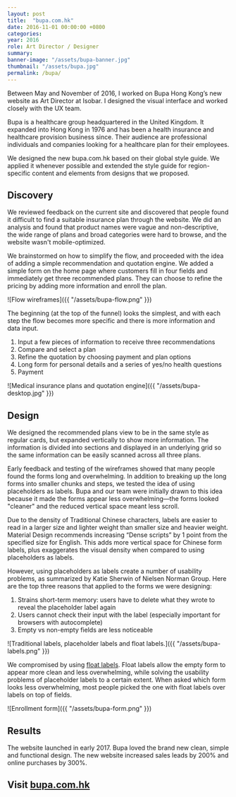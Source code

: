 ```yaml
---
layout: post
title:  "bupa.com.hk"
date: 2016-11-01 00:00:00 +0800
categories:
year: 2016
role: Art Director / Designer
summary: 
banner-image: "/assets/bupa-banner.jpg"
thumbnail: "/assets/bupa.jpg"
permalink: /bupa/
---
```




Between May and November of 2016, I worked on Bupa Hong Kong’s new website as Art Director at Isobar. I designed the visual interface and worked closely with the UX team.

Bupa is a healthcare group headquartered in the United Kingdom. It expanded into Hong Kong in 1976 and has been a health insurance and healthcare provision business since. Their audience are professional individuals and companies looking for a healthcare plan for their employees.

We designed the new bupa.com.hk based on their global style guide. We applied it whenever possible and extended the style guide for region-specific content and elements from designs that we proposed. 



## Discovery

We reviewed feedback on the current site and discovered that people found it difficult to find a suitable insurance plan through the website. We did an analysis and found that product names were vague and non-descriptive, the wide range of plans and broad categories  were hard to browse, and the website wasn't mobile-optimized. 

We brainstormed on how to simplify the flow, and proceeded with the idea of adding a simple recommendation and quotation engine. We added a simple form on the home page where customers fill in four fields and immediately get three recommended plans. They can choose to refine the pricing by adding more information and enroll the plan.

![Flow wireframes]({{ "/assets/bupa-flow.png" }})

The beginning (at the top of the funnel) looks the simplest, and with each step the flow becomes more specific and there is more information and data input.

1. Input a few pieces of information to receive three recommendations
2. Compare and select a plan
3. Refine the quotation by choosing payment and plan options
4. Long form for personal details and a series of yes/no health questions
5. Payment


![Medical insurance plans and quotation engine]({{ "/assets/bupa-desktop.jpg" }})


## Design

We designed the recommended plans view to be in the same style as regular cards, but expanded vertically to show more information. The information is divided into sections and displayed in an underlying grid so the same information can be easily scanned across all three plans.

Early feedback and testing of the wireframes showed that many people found the forms long and overwhelming. In addition to breaking up the long forms into smaller chunks and steps, we tested the idea of using placeholders as labels. Bupa and our team were initially drawn to this idea because it made the forms appear less overwhelming—the forms looked "cleaner" and the reduced vertical space meant less scroll.

Due to the density of Traditional Chinese characters, labels are easier to read in a larger size and lighter weight than smaller size and heavier weight. Material Design recommends increasing “Dense scripts” by 1 point from the specified size for English. This adds more vertical space for Chinese form labels, plus exaggerates the visual density when compared to using placeholders as labels.

However, using placeholders as labels create a number of usability problems, as summarized by Katie Sherwin of Nielsen Norman Group. Here are the top three reasons that applied to the forms we were designing:

1. Strains short-term memory: users have to delete what they wrote to reveal the placeholder label again
2. Users cannot check their input with the label (especially important for browsers with autocomplete)
3. Empty vs non-empty fields are less noticeable

![Traditional labels, placeholder labels and float labels.]({{ "/assets/bupa-labels.png" }})

We compromised by using <a href="https://medium.com/r/?url=http%3A%2F%2Fmds.is%2Ffloat-label-pattern%2F" target="_blank">float labels</a>. Float labels allow the empty form to appear more clean and less overwhelming, while solving the usability problems of placeholder labels to a certain extent. When asked which form looks less overwhelming, most people picked the one with float labels over labels on top of fields.

![Enrollment form]({{ "/assets/bupa-form.png" }})

## Results

The website launched in early 2017. Bupa loved the brand new clean, simple and functional design. The new website increased sales leads by 200% and online purchases by 300%.

<h2>Visit <a href="https://www.bupa.com.hk" target="_blank">bupa.com.hk</a></h2>